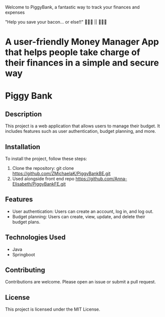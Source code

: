 Welcome to PiggyBank, a fantastic way to track your finances and expenses

"Help you save your bacon... or else!!" 🥓💕💸 ||
🐷🥊🥊

# A user-friendly Money Manager App that helps people take charge of their finances in a simple and secure way

# Piggy Bank

## Description

This project is a web application that allows users to manage their budget. It includes features such as user authentication, budget planning, and more.

## Installation

To install the project, follow these steps:

1. Clone the repository: git clone https://github.com/ZMichaelaK/PiggyBankBE.git 
2. Used alongside front end repo https://github.com/Anna-Elisabeth/PiggyBankFE.git


## Features

- User authentication: Users can create an account, log in, and log out.
- Budget planning: Users can create, view, update, and delete their budget plans.

## Technologies Used

- Java
- Springboot

## Contributing

Contributions are welcome. Please open an issue or submit a pull request.

## License

This project is licensed under the MIT License.

